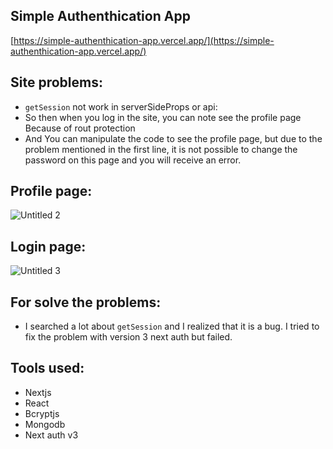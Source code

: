
## Simple Authenthication App

[https://simple-authenthication-app.vercel.app/](https://simple-authenthication-app.vercel.app/)

## Site problems:
- `getSession` not work in serverSideProps or api:
- So then when you log in the site, you can note see the profile page Because of rout protection
- And You can manipulate the code to see the profile page, but due to the problem mentioned in the first line, it is not possible to change the password on this page and you will receive an error.

## Profile page:

![Untitled 2](https://user-images.githubusercontent.com/92398723/146036058-7d0682b2-30b9-48b9-84c3-05289590ce51.png)

## Login page:


![Untitled 3](https://user-images.githubusercontent.com/92398723/146036183-4542eaf1-f0e4-4d89-b315-d3fa75976ac9.png)

## For solve the problems:
- I searched a lot about `getSession` and I realized that it is a bug. I tried to fix the problem with version 3 next auth but failed.

## Tools used:
- Nextjs
- React
- Bcryptjs
- Mongodb
- Next auth v3

